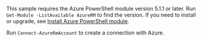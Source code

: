 ﻿---
author: sptramer
ms.topic: include
ms.date: 01/30/2019
ms.service: azure-powershell
ms.author: sttramer
---
This sample requires the Azure PowerShell module version 5.1.1 or later. Run `Get-Module -ListAvailable AzureRM` to find the version. If you need to install or upgrade, see [Install Azure PowerShell module](/powershell/azure/azurerm/install-azurerm-ps). 

Run `Connect-AzureRmAccount` to create a connection with Azure. 
